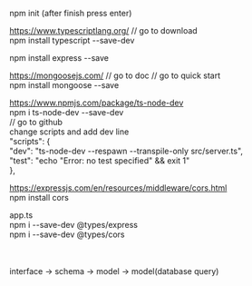 
npm init (after finish press enter)

https://www.typescriptlang.org/  // go to download <br/>
npm install typescript --save-dev

npm install express --save

https://mongoosejs.com/    // go to doc   // go to quick start <br/>
npm install mongoose --save

https://www.npmjs.com/package/ts-node-dev <br/>
npm i ts-node-dev --save-dev <br/>
// go to github  <br/>
 change scripts and add dev line <br/>
 "scripts": { <br/>
    "dev": "ts-node-dev --respawn --transpile-only src/server.ts", <br/>
    "test": "echo \"Error: no test specified\" && exit 1" <br/>
  },

https://expressjs.com/en/resources/middleware/cors.html <br/>
npm install cors


app.ts <br/>
npm i --save-dev @types/express <br/>
npm i --save-dev @types/cors <br/>
 <br/>
 <br/>

 interface -> schema -> model -> model(database query)
